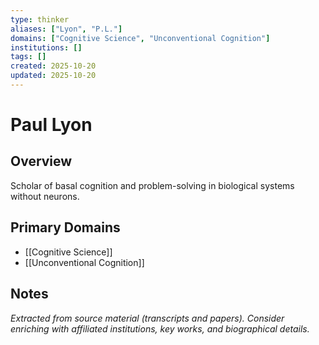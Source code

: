```yaml
---
type: thinker
aliases: ["Lyon", "P.L."]
domains: ["Cognitive Science", "Unconventional Cognition"]
institutions: []
tags: []
created: 2025-10-20
updated: 2025-10-20
---
```


# Paul Lyon

## Overview

Scholar of basal cognition and problem-solving in biological systems without neurons.

## Primary Domains

- [[Cognitive Science]]
- [[Unconventional Cognition]]

## Notes

*Extracted from source material (transcripts and papers). Consider enriching with affiliated institutions, key works, and biographical details.*

